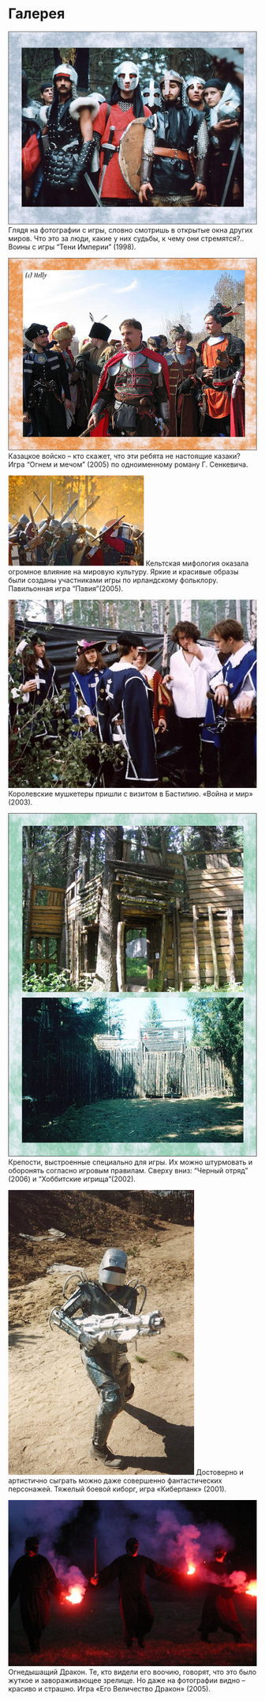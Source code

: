 # Галерея

![](images/4-100000.jpg)
Глядя на фотографии с игры, словно смотришь в открытые окна других миров. Что
это за люди, какие у них судьбы, к чему они стремятся?.. Воины с игры “Тени
Империи” (1998).

![](images/4-200000.jpg)
Казацкое войско – кто скажет, что эти ребята не настоящие казаки? Игра “Огнем и
мечом” (2005) по одноименному роману Г. Сенкевича.

![](images/graphic1.jpg)
Кельтская мифология оказала огромное влияние на мировую культуру. Яркие и
красивые образы были созданы участниками игры по ирландскому фольклору.
Павильонная игра “Павия”(2005).

![](images/4-4a0000.jpg)
Королевские мушкетеры пришли с визитом в Бастилию. «Война и мир» (2003).

![](images/4-4b0000.jpg)
Крепости, выстроенные специально для игры. Их можно штурмовать и оборонять
согласно игровым правилам. Сверху вниз: “Черный отряд” (2006) и “Хоббитские
игрища”(2002).

![](images/4-500000.jpg)
Достоверно и артистично сыграть можно даже совершенно фантастических
персонажей. Тяжелый боевой киборг, игра «Киберпанк» (2001).

![](images/4-600000.jpg)
Огнедышащий Дракон. Те, кто видели его воочию, говорят, что это было жуткое и
завораживающее зрелище. Но даже на фотографии видно – красиво и страшно. Игра
«Его Величество Дракон» (2005).
